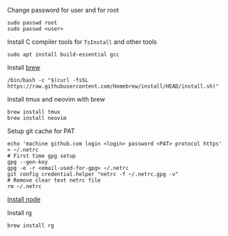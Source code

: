 Change password for user and for root

```
sudo passwd root
sudo passwd <user>
```

Install C compiler tools for `TsInstall` and other tools

```
sudo apt install build-essential gcc
```

Install [brew](https://brew.sh)

```
/bin/bash -c "$(curl -fsSL https://raw.githubusercontent.com/Homebrew/install/HEAD/install.sh)"
```

Install tmux and neovim with brew

```
brew install tmux
brew install neovim
```

Setup git cache for PAT

```
echo 'machine github.com login <login> password <PAT> protocol https' > ~/.netrc
# First time gpg setup
gpg --gen-key
gpg -e -r <email-used-for-gpg> ~/.netrc
git config credential.helper "netrc -f ~/.netrc.gpg -v"
# Remove clear text netrc file
rm ~/.netrc
```

[Install node](./install/node.linux.sh)

Install rg

```
brew install rg
```
